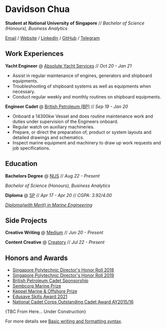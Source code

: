 # Davidson Chua 
**Student at National University of Singapore** // _Bachelor of Science (Honours), Business Analytics_

[Email](davidson99here@gmail.com) / [Website](https://davidsonchua.super.site) / [LinkedIn](https://www.linkedin.com/in/davidsonchua/) / [GitHub](https://github.com/davidsonchua) / [Telegram](https://github.com/davidsonchua) 

## Work Experiences 

**Yacht Engineer** @ [Absolute Yacht Services](http://www.absoluteyacht.com.sg/?fbclid=IwAR2OjUcC6h9VlZSPsWAYjJaz0lYxPpdSrf79k3lszP8LNa34wAT7bXkwMSM) // _Oct 20 - Jan 21_ 

- Assist in regular maintenance of engines, generators and shipboard equipments.
- Troubleshooting of shipboard systems as well as equipments when necessary.
- Conduct regular weekly and monthly routines on shipboard equipments.

**Engineer Cadet** @ [British Petroleum (BP)](https://www.bp.com/en/global/corporate/what-we-do/bp-worldwide/bp-in-singapore.html) // _Sep 19 - Jan 20_ 

- Onboard a 14300kw Vessel and does routine maintenance work and duties under supervision of the Engineers onboard.
- Regular watch on auxiliary machineries.
- Prepare, or direct the preparation of, product or system layouts and detailed drawings and schematics.
- Inspect marine equipment and machinery to draw up work requests and job specifications.

## Education

**Bachelors Degree** @ [NUS](https://www.comp.nus.edu.sg/programmes/ug/ba/) // _Aug 22 - Present_

_Bachelor of Science (Honours), Business Analytics_

**Diploma** @ [SP](https://www.sp.edu.sg/sma/courses/full-time-diplomas/marine-engineering/overview) // _Apr 17 - Apr 20_ // _CGPA: 3.92/4.00_ 

[_Diploma(with Merit) in Marine Engineering_](https://drive.google.com/file/d/1imqqFeJT__rFxva2j_mw_0oUHwM8yPn8/view?usp=sharing)

## Side Projects

**Creative Writing** @ [Medium](https://medium.com/@davidsonchua) // _Jun 20 - Present_

**Content Creative** @ [Creatory](https://creatory.hyphengroup.io/landingpage/index) // _Jul 22 - Present_ 

## Honors and Awards 

- [Singapore Polytechnic Director's Honor Roll 2018](https://drive.google.com/file/d/1OyCJqEId13DK6jgWYUotHWCSHkb1B1uF/view?usp=sharing)
- [Singapore Polytechnic Director's Honor Roll 2019](https://drive.google.com/file/d/1wJjybAEKz4aASSXaCjtKwQLKflGn4qwU/view?usp=sharing)
- [British Petroleum Cadet Sponsorship](https://www.bp.com/content/dam/bp/business-sites/en/global/corporate/pdfs/careers/careers-cadet-brochure-2021.pdf)
- [Sembcorp Marine Prize](https://drive.google.com/file/d/1jzdOpuuNtjLDE9wrzRD-ujBASDxorc9o/view?usp=sharing)
- [Keppel Marine & Offshore Prize](https://drive.google.com/file/d/1TD7HVmlbvZMQTfRrJVEZDacSeA6D4m5k/view?usp=sharing)
- [Edusave Skills Award 2021](https://drive.google.com/file/d/1br_F1y45eCfENoe4T0mRDo82TL2TLsIw/view?usp=sharing)
- [National Cadet Corps Outstanding Cadet Award AY2015/16](https://drive.google.com/file/d/1oDTqI-3qkGICcQECDYYlDFsN5XZODUr1/view?usp=sharing)

{TBC From Here... Under Construction}


For more details see [Basic writing and formatting syntax](https://docs.github.com/en/github/writing-on-github/getting-started-with-writing-and-formatting-on-github/basic-writing-and-formatting-syntax).

